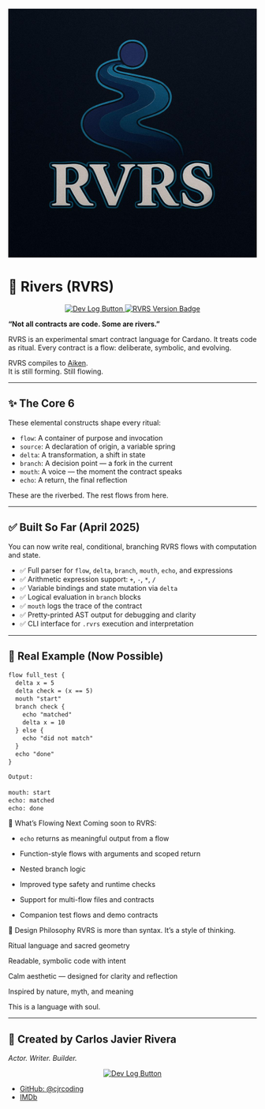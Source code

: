 

<p align="center">
  <img src="https://raw.githubusercontent.com/cjrcoding/rvrs-lang/main/assets/rvrs-logo-clean.jpg" alt="RVRS Logo" width="600"/>
</p>

# 🌊 Rivers (RVRS)

<p align="center">
  <a href="./dev-log.md">
    <img src="https://img.shields.io/badge/Dev%20Log-View%20Here-blue?style=for-the-badge" alt="Dev Log Button"/>
  </a>
  <a href="#">
    <img src="https://img.shields.io/badge/Version-v0.3.0--alpha-blueviolet?style=for-the-badge" alt="RVRS Version Badge"/>
  </a>
</p>



**“Not all contracts are code. Some are rivers.”**

RVRS is an experimental smart contract language for Cardano.
It treats code as ritual. Every contract is a flow: deliberate, symbolic, and evolving.

RVRS compiles to [Aiken](https://aiken-lang.org).  
It is still forming. Still flowing.

---

## ✨ The Core 6

These elemental constructs shape every ritual:

- `flow`: A container of purpose and invocation  
- `source`: A declaration of origin, a variable spring  
- `delta`: A transformation, a shift in state  
- `branch`: A decision point — a fork in the current  
- `mouth`: A voice — the moment the contract speaks  
- `echo`: A return, the final reflection

These are the riverbed. The rest flows from here.

---

## ✅ Built So Far (April 2025)

You can now write real, conditional, branching RVRS flows with computation and state.

- ✅ Full parser for `flow`, `delta`, `branch`, `mouth`, `echo`, and expressions  
- ✅ Arithmetic expression support: `+`, `-`, `*`, `/`  
- ✅ Variable bindings and state mutation via `delta`  
- ✅ Logical evaluation in `branch` blocks  
- ✅ `mouth` logs the trace of the contract  
- ✅ Pretty-printed AST output for debugging and clarity  
- ✅ CLI interface for `.rvrs` execution and interpretation

---

## 🧪 Real Example (Now Possible)

```rvrs
flow full_test {
  delta x = 5
  delta check = (x == 5)
  mouth "start"
  branch check {
    echo "matched"
    delta x = 10
  } else {
    echo "did not match"
  }
  echo "done"
}
```
```rvrs
Output:

mouth: start  
echo: matched  
echo: done
```

🔮 What’s Flowing Next
Coming soon to RVRS:

- `echo` returns as meaningful output from a flow

- Function-style flows with arguments and scoped return

- Nested branch logic

- Improved type safety and runtime checks

- Support for multi-flow files and contracts

- Companion test flows and demo contracts

🎨 Design Philosophy
RVRS is more than syntax. It’s a style of thinking.

Ritual language and sacred geometry

Readable, symbolic code with intent

Calm aesthetic — designed for clarity and reflection

Inspired by nature, myth, and meaning

This is a language with soul.

---

## 👤 Created by Carlos Javier Rivera  
*Actor. Writer. Builder.*

<p align="center">
  <a href="./dev-log.md">
    <img src="https://img.shields.io/badge/Dev%20Log-View%20Here-blue?style=for-the-badge" alt="Dev Log Button"/>
  </a>
</p>

- [GitHub: @cjrcoding](https://github.com/cjrcoding)  
- [IMDb](https://www.imdb.com/name/nm7121880/)


